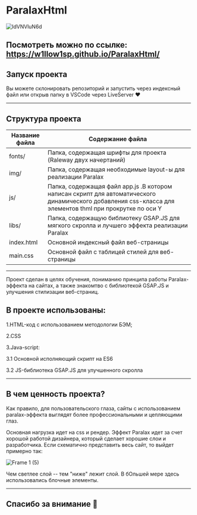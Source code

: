 # ParalaxHtml
![IdVNVluN6d](https://user-images.githubusercontent.com/98582981/202716979-93aa84bc-5dc2-4fc5-a41d-be5f3420f264.gif)

**Посмотреть можно по ссылке:** https://w1llow1sp.github.io/ParalaxHtml/
 -----
 ## Запуск проекта
 
 Вы можете склонировать репозиторий и запустить через индексный файл или открыв папку в VSCode через LiveServer ❤
 
 ------------

 ## Структура проекта
 Название файла      | Содержание файла
---------------------|----------------------
fonts/     | Папка, содержащая шрифты для проекта (Raleway двух начертаний)
img/    | Папка, содержащая необходимые layout-ы для реализации Paralax
js/        | Папка, содержащая файл app.js .В котором написан скрипт для автоматического динамического добавления css-класса для элементов thml при прокрутке по оси Y
libs/ | Папка, содержащую библиотеку GSAP.JS для мягкого скролла и лучшего эффекта реализации Paralax 
index.html		| Основной индексный файл веб-страницы 
main.css	 | Основной файл c таблицей стилей для  веб-страницы 
------------

Проект сделан в целях обучения, пониманию принципа работы Paralax-эффекта на сайтах, а также знакомтво с библиотекой  GSAP.JS и улучшения стилизации веб-страниц.

## В проекте использованы:
 
1.HTML-код с использованием методологии БЭМ;

2.CSS

3.Java-script:

3.1 Основной исполняющий скрипт на ES6

3.2 JS-библиотека GSAP.JS для улучшенного скролла 
 
--------------
 ## В чем ценность проекта?

Как правило, для пользовательского глаза, сайты с использованием paralax-эффекта выглядят более профессиональными и цепляющими глаз. 

Основная нагрузка идет на css и рендер. Эффект Paralax идет за счет хорошой работой дизайнера, который сделает хорошие слои и разработчика. Если схематично представить весь сайт, то выйдет примерно так:

![Frame 1 (5)](https://user-images.githubusercontent.com/98582981/203316627-0195bcc4-aef8-48a5-9340-8fa56ce74616.png)

Чем светлее слой -- тем "ниже" лежит слой. В бОльшей мере здесь использовались блочные элементы.


--------------
 ## Спасибо за внимание 💖
